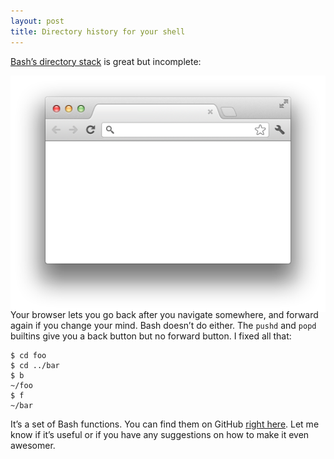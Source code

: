 ```yaml
---
layout: post
title: Directory history for your shell
---
```

[Bash&rsquo;s directory stack](http://www.gnu.org/software/bash/manual/bashref.html#Directory-Stack-Builtins) is great but incomplete:

<p style="margin: 2em 0"><img style="margin: -1em auto -2.5em;" src="/assets/2012/09/browser-window.png" alt="What if your browser didn&rsquo;t have a forward button, only a back button?" width="514" ></p>

Your browser lets you go back after you navigate somewhere, and forward again if you change your mind. Bash doesn&rsquo;t do either. The `pushd` and `popd` builtins give you a back button but no forward button. I fixed all that:

<pre><code>$ cd foo
$ cd ../bar
$ b
~/foo
$ f
~/bar</code></pre>

It&rsquo;s a set of Bash functions. You can find them on GitHub [right here](https://github.com/Sidnicious/dotfiles/blob/master/sh.d/directory-history.bash). Let me know if it&rsquo;s useful or if you have any suggestions on how to make it even awesomer.
